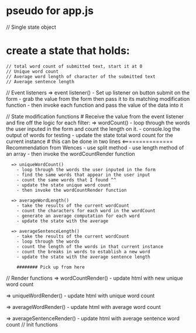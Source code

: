 # pseudo for app.js
// Single state object
  # create a state that holds:
    // total word count of submitted text, start it at 0
    // Unique word count
    // Average word length of character of the submitted text
    // Average sentence length

// Event listeners
    => event listener()
      - Set up listener on button submit on the form
      - grab the value from the form then pass it to its matching modification function
      - then invoke each function and pass the value of the data into it

// State modification functions
    # Receive the value from the event listener and fire off the logic for each filter:
      => wordCount()
        - loop through the words the user inputed in the form and count the
          length on it.
        - console.log the output of words for testing
        - update the state total word count for the current instance
        # this can be done in two lines <=============== Recommendation from Wences
          - use split method
          - use length method of an array
        - then invoke the wordCountRender function

      => uniqueWordCount()
        - loop through the words the user inputed in the form
        - find the same words that appear in the user input
        - count the same words that I found ^^
        - update the state unique word count
        - then invoke the wordCountRender function

      => averageWordLength()
        - take the results of the current wordCount
        - count the characters for each word in the wordCount
        - generate an average computation for each word
        - update the state with the average

      => averageSentenceLength()
        - take the results of the current wordCount
        - loop through the words
        - count the length of the words in that current instance
        - count the breaks in words to establish a new word
        - update the state with the average sentence length

        ######## Pick up from here

// Render functions
  => wordCountRender()
    - update html with new unique word count

  => uniqueWordRender()
    - update html with unique word count

  => averageWordRender()
    - update html with average word count

  => averageSentenceRender()
    - update html with average  sentence word count
// Init functions
  #
